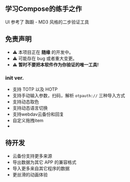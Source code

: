 ## 学习Compose的练手之作
UI 参考了 踟蹰 - MD3 风格的二步验证工具


## 免责声明
- ⚠️ 本项目正在 **随缘** 的开发中。
- ⚠️ 可能存在 bug 或者重大变更。
- ⚠️ **暂时不要把本软件作为你验证的唯一工具!**

### init ver.

- 支持 TOTP 以及 HOTP
- 支持手动输入参数，扫码，解析 `otpauth://` 三种导入方式
- 支持动态取色
- 支持动态语言切换
- 支持webdav云备份和回复
- 自定义拖拽item
- 
## 待开发

- 云备份支持更多来源
- 导出数据为其它 APP 的兼容格式
- 导入更多来自其它程序的数据
- 更丝滑的动画体验
